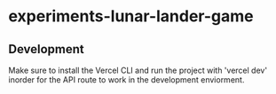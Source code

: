 # experiments-lunar-lander-game

## Development

Make sure to install the Vercel CLI and run the project with 'vercel dev' inorder for the API route to work in the development enviorment.
